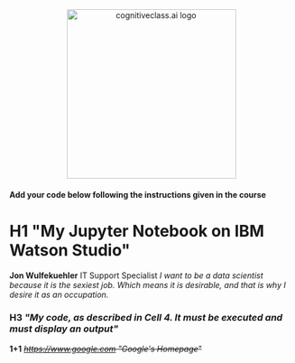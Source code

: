 <center>
    <img src="https://cf-courses-data.s3.us.cloud-object-storage.appdomain.cloud/IBMDeveloperSkillsNetwork-DS0105EN-SkillsNetwork/labs/Module2/images/SN_web_lightmode.png" width="300" alt="cognitiveclass.ai logo"  />
</center>


#### Add your code below following the instructions given in the course


# H1 "My Jupyter Notebook on IBM Watson Studio"
  **Jon Wulfekuehler**
  IT Support Specialist
  *I want to be a data scientist because it is the sexiest job. Which means it is desirable, and that is why I desire it as an occupation.*
### H3 _"My code, as described in Cell 4. It must be executed and must display an output"_
**1+1**
~~*https://www.google.com "Google's Homepage"*~~

